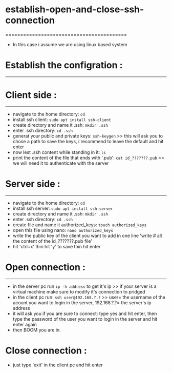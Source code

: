 # establish-open-and-close-ssh-connection
=========================================
* In this case i assume we are using linux based system

# Establish the configration :
-----------------------------
  # Client side :
-----------------
   * navigate to the home directory: ```cd```
   * install ssh client: ```sudo apt install ssh-client```
   * create directory and name it .ssh: ```mkdir .ssh```
   * enter .ssh directory: ```cd .ssh```
   * generat your public and private keys: ```ssh-keygen``` >> this will ask you to chose a path to save the keys, i recommend to leave the default and hit enter
   * now lest .ssh content while standing in it: ```ls```
   * print the content of the file that ends with '.pub': ```cat id_???????.pub``` >> we will need it to authenticate with the server

  # Server side :
-----------------
   * navigate to the home directory: ```cd```
   * install ssh server: ```sudo apt install ssh-server```
   * create directory and name it .ssh: ```mkdir .ssh```
   * enter .ssh directory: ```cd .ssh```
   * create file and name it authorized_keys: ```touch authorized_keys```
   * open this file using nano: ```nano authorized_keys```
   * write the public key of the client you want to add in one line 'write # all the content of the id_???????.pub file'
   * hit 'ctrl+x' thin hit 'y' to save thin hit enter

# Open connection :
-------------------
  * in the server pc run ```ip -h address``` to get it's ip >> if your server is a virtual machine make sure to modify it's connection to pridged
  * in the client pc run: ```ssh user@192.168.?.?``` >> user= the username of the acount you want to login in the server, 192.168.?.?= the server's ip address
  * it will ask you if you are sure to connect: type yes and hit enter, then type the password of the user you want to login in the server and hit enter again
  * then  BOOM  you are in.

# Close connection :
  * just type 'exit' in the client pc and hit enter
